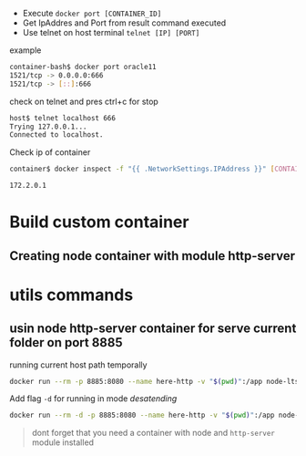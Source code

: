 - Execute `docker port [CONTAINER_ID]`
- Get IpAddres and Port from result command executed
- Use telnet on host terminal `telnet [IP] [PORT]`

example
```bash
container-bash$ docker port oracle11
1521/tcp -> 0.0.0.0:666
1521/tcp -> [::]:666
```

check on telnet and pres ctrl+c for stop

```bash
host$ telnet localhost 666
Trying 127.0.0.1...
Connected to localhost.
```

Check ip of container

```bash
container$ docker inspect -f "{{ .NetworkSettings.IPAddress }}" [CONTAINER_ID]

172.2.0.1
```

# Build custom container

## Creating node container with module http-server



# utils commands

## usin node http-server container for serve current folder on port 8885



running current host path temporally
```bash
docker run --rm -p 8885:8080 --name here-http -v "$(pwd)":/app node-lts-http http-server /app

```
Add flag `-d` for running in mode *desatending*
```bash
docker run --rm -d -p 8885:8080 --name here-http -v "$(pwd)":/app node-lts-http http-server /app
```
> dont forget that you need a container with node and `http-server` module installed

